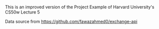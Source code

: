 This is an improved version of the Project Example of Harvard University's CS50w Lecture 5

Data source from https://github.com/fawazahmed0/exchange-api
